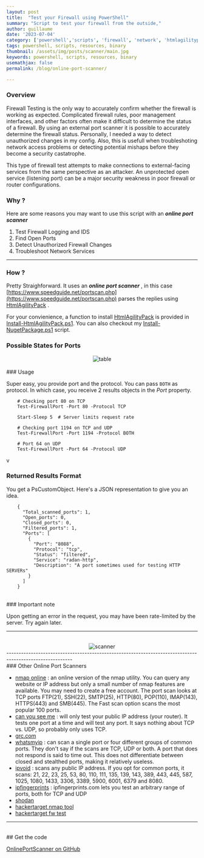 ```yaml
---
layout: post
title:  "Test your Firewall using PowerShell"
summary: "Script to test your firewall from the outside,"
author: guillaume
date: '2023-07-04'
category: ['powershell','scripts', 'firewall', 'network', 'htmlagilitypack', 'html', 'parsing']
tags: powershell, scripts, resources, binary
thumbnail: /assets/img/posts/scanner/main.jpg
keywords: powershell, scripts, resources, binary
usemathjax: false
permalink: /blog/online-port-scanner/

---
```



### Overview 

Firewall Testing is the only way to accurately confirm whether the firewall is working as expected. Complicated firewall rules, poor management interfaces, and other factors often make it difficult to determine the status of a firewall. By using an external port scanner it is possible to accurately determine the firewall status. Personally, I needed a way to detect unauthorized changes in my config. Also, this is usefull when troubleshoting network access problems or detecting potential mishaps before they become a security castatrophe.

This type of firewall test attempts to make connections to external-facing services from the same perspective as an attacker. An unprotected open service (listening port) can be a major security weakness in poor firewall or router configurations.


### Why ? 

Here are some reasons you may want to use this script with an ***online port scanner***

1) Test Firewall Logging and IDS<br>
2) Find Open Ports<br>
3) Detect Unauthorized Firewall Changes<br>
4) Troubleshoot Network Services<br>

---------------------------------------------------------------------------------------------------------

### How ?


Pretty Straighforward. It uses an ***online port scanner*** , in this case [https://www.speedguide.net/portscan.php](https://www.speedguide.net/portscan.php) parses the replies using [HtmlAgilityPack](https://html-agility-pack.net/) . 

For your convienience, a function to install [HtmlAgilityPack](https://html-agility-pack.net/) is provided in [Install-HtmlAgilityPack.ps1](https://github.com/arsscriptum/PowerShell.Public.Sandbox/blob/master/OnlinePortScanner/Install-HtmlAgilityPack.ps1). You can also checkout my [Install-NugetPackage.ps1](https://github.com/arsscriptum/PowerShell.Public.Sandbox/tree/master/InstallNugetPackage) script.  

### Possible States for Ports

<center>
<img src="https://arsscriptum.github.io/assets/img/posts/scanner/table.jpg" alt="table" />
</center>
<br>
### Usage

Super easy, you provide port and the protocol. You can pass ```BOTH``` as protocol. In which case, you receive 2 results objects in the *Port* property.

```
    # Checking port 80 on TCP
    Test-FirewallPort -Port 80 -Protocol TCP

    Start-Sleep 5  # Server limits request rate

    # Checking port 1194 on TCP and UDP
    Test-FirewallPort -Port 1194 -Protocol BOTH 

    # Port 64 on UDP
    Test-FirewallPort -Port 64 -Protocol UDP
```
v
### Returned Results Format

You get a PsCustomObject. Here's a JSON representation to give you an idea.

```
    {
      "Total_scanned_ports": 1,
      "Open_ports": 0,
      "Closed_ports": 0,
      "Filtered_ports": 1,
      "Ports": [
        {
          "Port": "8088",
          "Protocol": "tcp",
          "Status": "filtered",
          "Service": "radan-http",
          "Description": "A port sometimes used for testing HTTP SERVERs"
        }
      ]
    }
```

<br>
### Important note

Upon getting an error in the request, you may have been rate-limited by the server. Try again later.

---------------------------------------------------------------------------------------------------------
<br>
<center>
<img src="https://arsscriptum.github.io/assets/img/posts/scanner/scanner.jpg" alt="scanner" />
</center>
---------------------------------------------------------------------------------------------------------
<br>
### Other Online Port Scanners

 - [nmap online](https://nmap.online/) : an online version of the nmap utility. You can query any website or IP address but only a small number of nmap features are available. You may need to create a free account. The port scan looks at TCP ports FTP(21), SSH(22), SMTP(25), HTTP(80), POP(110), IMAP(143), HTTPS(443) and SMB(445). The Fast scan option scans the most popular 100 ports.
 - [can you see me](https://canyouseeme.org/) : will only test your public IP address (your router). It tests one port at a time and will test any port. It says nothing about TCP vs. UDP, so probably only uses TCP.
 - [grc.com](https://www.grc.com/x/portprobe=1801)
 - [whatsmyip](https://www.whatsmyip.org/port-scanner/) : can scan a single port or four different groups of common ports. They don't say if the scans are TCP, UDP or both. A port that does not respond is said to time out. This does not differentiate between closed and stealthed ports, making it relatively useless.
 - [ipvoid](https://www.ipvoid.com/port-scan/) : scans any public IP address. If you opt for common ports, it scans: 21, 22, 23, 25, 53, 80, 110, 111, 135, 139, 143, 389, 443, 445, 587, 1025, 1080, 1433, 3306, 3389, 5900, 6001, 6379 and 8080.
 - [ipfingerprints](https://www.ipfingerprints.com/portscan.php) : ipfingerprints.com lets you test an arbitrary range of ports, both for TCP and UDP
 - [shodan](https://routersecurity.org/shodan.php)
 - [hackertarget nmap tool](https://hackertarget.com/nmap-online-port-scanner/)
 - [hackertarget fw test](https://hackertarget.com/firewall-test/)

---------------------------------------------------------------------------------------------------------
<br>
## Get the code 

[OnlinePortScanner on GitHub](https://github.com/arsscriptum/PowerShell.Public.Sandbox/tree/master/OnlinePortScanner)